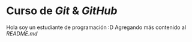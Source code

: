 # Curso de _Git_ & _GitHub_

Hola soy un estudiante de programación :D
Agregando más contenido al _README.md_ 